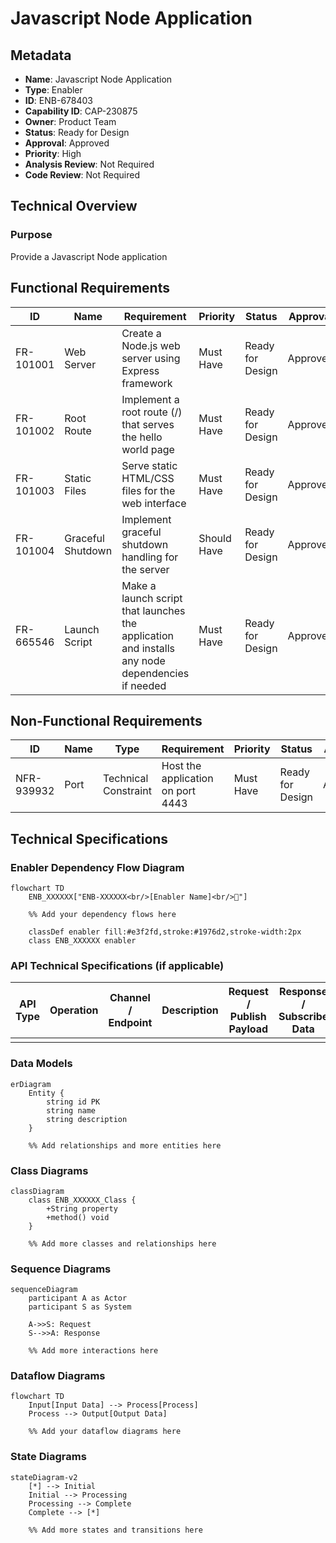 # Javascript Node Application

## Metadata

- **Name**: Javascript Node Application
- **Type**: Enabler
- **ID**: ENB-678403
- **Capability ID**: CAP-230875
- **Owner**: Product Team
- **Status**: Ready for Design
- **Approval**: Approved
- **Priority**: High
- **Analysis Review**: Not Required
- **Code Review**: Not Required

## Technical Overview
### Purpose
Provide a Javascript Node application

## Functional Requirements

| ID | Name | Requirement | Priority | Status | Approval |
|----|------|-------------|----------|--------|----------|
| FR-101001 | Web Server | Create a Node.js web server using Express framework | Must Have | Ready for Design | Approved |
| FR-101002 | Root Route | Implement a root route (/) that serves the hello world page | Must Have | Ready for Design | Approved |
| FR-101003 | Static Files | Serve static HTML/CSS files for the web interface | Must Have | Ready for Design | Approved |
| FR-101004 | Graceful Shutdown | Implement graceful shutdown handling for the server | Should Have | Ready for Design | Approved |
| FR-665546 | Launch Script | Make a launch script that launches the application and installs any node dependencies if needed | Must Have | Ready for Design | Approved |

## Non-Functional Requirements

| ID | Name | Type | Requirement | Priority | Status | Approval |
|----|------|------|-------------|----------|--------|----------|
| NFR-939932 | Port | Technical Constraint | Host the application on port 4443 | Must Have | Ready for Design | Approved |

## Technical Specifications

### Enabler Dependency Flow Diagram
```mermaid
flowchart TD
    ENB_XXXXXX["ENB-XXXXXX<br/>[Enabler Name]<br/>📡"]
    
    %% Add your dependency flows here
    
    classDef enabler fill:#e3f2fd,stroke:#1976d2,stroke-width:2px
    class ENB_XXXXXX enabler
```

### API Technical Specifications (if applicable)

| API Type | Operation | Channel / Endpoint | Description | Request / Publish Payload | Response / Subscribe Data |
|----------|-----------|---------------------|-------------|----------------------------|----------------------------|
| | | | | | |

### Data Models
```mermaid
erDiagram
    Entity {
        string id PK
        string name
        string description
    }
    
    %% Add relationships and more entities here
```

### Class Diagrams
```mermaid
classDiagram
    class ENB_XXXXXX_Class {
        +String property
        +method() void
    }
    
    %% Add more classes and relationships here
```

### Sequence Diagrams
```mermaid
sequenceDiagram
    participant A as Actor
    participant S as System
    
    A->>S: Request
    S-->>A: Response
    
    %% Add more interactions here
```

### Dataflow Diagrams
```mermaid
flowchart TD
    Input[Input Data] --> Process[Process]
    Process --> Output[Output Data]
    
    %% Add your dataflow diagrams here
```

### State Diagrams
```mermaid
stateDiagram-v2
    [*] --> Initial
    Initial --> Processing
    Processing --> Complete
    Complete --> [*]
    
    %% Add more states and transitions here
```
